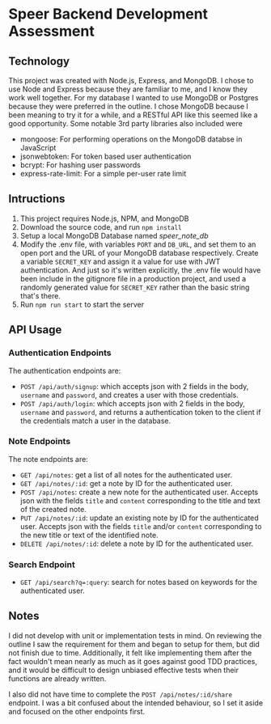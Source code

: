 # Speer Backend Development Assessment

## Technology
This project was created with Node.js, Express, and MongoDB. I chose to use Node and Express because they are familiar to me, and I know they work well together. For my database I wanted to use MongoDB or Postgres because they were preferred in the outline. I chose MongoDB because I been meaning to try it for a while, and a RESTful API like this seemed like a good opportunity. Some notable 3rd party libraries also included were
- mongoose: For performing operations on the MongoDB databse in JavaScript
- jsonwebtoken: For token based user authentication
- bcrypt: For hashing user passwords
- express-rate-limit: For a simple per-user rate limit

## Intructions
1. This project requires Node.js, NPM, and MongoDB
2. Download the source code, and run `npm install`
3. Setup a local MongoDB Database named *speer_note_db*
4. Modify the .env file, with variables `PORT` and `DB_URL`, and set them to an open port and the URL of your MongoDB database respectively. Create a variable `SECRET_KEY` and assign it a value for use with JWT authentication. And just so it's written explicitly, the .env file would have been include in the gitignore file in a production project, and used a randomly generated value for `SECRET_KEY` rather than the basic string that's there.
5. Run `npm run start` to start the server

## API Usage
### Authentication Endpoints
The authentication endpoints are:
- `POST /api/auth/signup`: which accepts json with 2 fields in the body, `username` and `password`, and creates a user with those credentials. 
- `POST /api/auth/login`: which accepts json with 2 fields in the body, `username` and `password`, and returns a authentication token to the client if the credentials match a user in the database.

### Note Endpoints
The note endpoints are:
- `GET /api/notes`: get a list of all notes for the authenticated user.
- `GET /api/notes/:id`: get a note by ID for the authenticated user.
- `POST /api/notes`: create a new note for the authenticated user. Accepts json with the fields `title` and `content` corresponding to the title and text of the created note.
- `PUT /api/notes/:id`: update an existing note by ID for the authenticated user. Accepts json with the fields `title` and/or `content` corresponding to the new title or text of the identified note.
- `DELETE /api/notes/:id`: delete a note by ID for the authenticated user.

### Search Endpoint
- `GET /api/search?q=:query`: search for notes based on keywords for the authenticated user.

## Notes
I did not develop with unit or implementation tests in mind. On reviewing the outline I saw the requirement for them and began to setup for them, but did not finish due to time. Additionally, it felt like implementing them after the fact wouldn't mean nearly as much as it goes against good TDD practices, and it would be difficult to design unbiased effective tests when their functions are already written. 

I also did not have time to complete the `POST /api/notes/:id/share` endpoint. I was a bit confused about the intended behaviour, so I set it aside and focused on the other endpoints first. 